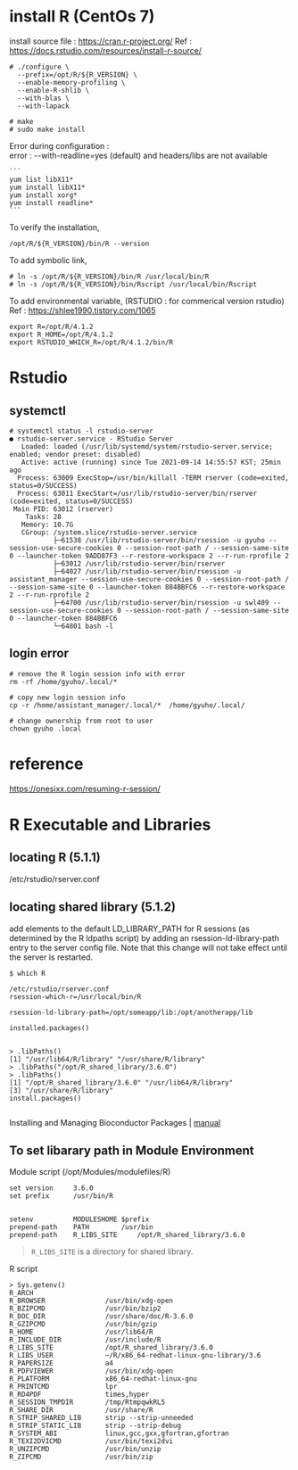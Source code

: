 # install R (CentOs 7)
  install source file : https://cran.r-project.org/
  Ref : https://docs.rstudio.com/resources/install-r-source/
  ```
  # ./configure \
    --prefix=/opt/R/${R_VERSION} \
    --enable-memory-profiling \
    --enable-R-shlib \
    --with-blas \
    --with-lapack

  # make
  # sudo make install
  ```
  
  Error during configuration :  
  error : --with-readline=yes (default) and headers/libs are not available

    ```
    yum list libX11*
    yum install libX11*
    yum install xorg*
    yum install readline*
    ```
    
  To verify the installation,
  ```
  /opt/R/${R_VERSION}/bin/R --version
  ```
  
  To add symbolic link,
  ```
  # ln -s /opt/R/${R_VERSION}/bin/R /usr/local/bin/R
  # ln -s /opt/R/${R_VERSION}/bin/Rscript /usr/local/bin/Rscript
  ```
  
  To add environmental variable, (RSTUDIO : for commerical version rstudio)
  Ref : https://shlee1990.tistory.com/1065
  ```
  export R=/opt/R/4.1.2
  export R_HOME=/opt/R/4.1.2
  export RSTUDIO_WHICH_R=/opt/R/4.1.2/bin/R
  ```
# Rstudio
## systemctl
```
# systemctl status -l rstudio-server
● rstudio-server.service - RStudio Server
   Loaded: loaded (/usr/lib/systemd/system/rstudio-server.service; enabled; vendor preset: disabled)
   Active: active (running) since Tue 2021-09-14 14:55:57 KST; 25min ago
  Process: 63009 ExecStop=/usr/bin/killall -TERM rserver (code=exited, status=0/SUCCESS)
  Process: 63011 ExecStart=/usr/lib/rstudio-server/bin/rserver (code=exited, status=0/SUCCESS)
 Main PID: 63012 (rserver)
    Tasks: 28
   Memory: 10.7G
   CGroup: /system.slice/rstudio-server.service
           ├─61538 /usr/lib/rstudio-server/bin/rsession -u gyuho --session-use-secure-cookies 0 --session-root-path / --session-same-site 0 --launcher-token 9ADD87F3 --r-restore-workspace 2 --r-run-rprofile 2
           ├─63012 /usr/lib/rstudio-server/bin/rserver
           ├─64027 /usr/lib/rstudio-server/bin/rsession -u assistant_manager --session-use-secure-cookies 0 --session-root-path / --session-same-site 0 --launcher-token 884BBFC6 --r-restore-workspace 2 --r-run-rprofile 2
           ├─64700 /usr/lib/rstudio-server/bin/rsession -u swl409 --session-use-secure-cookies 0 --session-root-path / --session-same-site 0 --launcher-token 884BBFC6
           └─64801 bash -l

```

## login error
```
# remove the R login session info with error
rm -rf /home/gyuho/.local/*

# copy new login session info
cp -r /home/assistant_manager/.local/*  /home/gyuho/.local/

# change ownership from root to user
chown gyuho .local
```

# reference
https://onesixx.com/resuming-r-session/

# R Executable and Libraries
## locating R (5.1.1)
/etc/rstudio/rserver.conf

## locating shared library (5.1.2)
add elements to the default LD_LIBRARY_PATH for R sessions (as determined by the R ldpaths script) by adding an rsession-ld-library-path entry to the server config file. Note that this change will not take effect until the server is restarted.   

```
$ which R

/etc/rstudio/rserver.conf
rsession-which-r=/usr/local/bin/R
```


```
rsession-ld-library-path=/opt/someapp/lib:/opt/anotherapp/lib
```

```
installed.packages()


> .libPaths()
[1] "/usr/lib64/R/library" "/usr/share/R/library"
> .libPaths("/opt/R_shared_library/3.6.0")
> .libPaths()
[1] "/opt/R_shared_library/3.6.0" "/usr/lib64/R/library"       
[3] "/usr/share/R/library"
install.packages()


```

Installing and Managing Bioconductor Packages | [manual](https://cran.r-project.org/web/packages/BiocManager/vignettes/BiocManager.html)


## To set libarary path in Module Environment

Module script (/opt/Modules/modulefiles/R)
```
set version     3.6.0
set prefix      /usr/bin/R


setenv          MODULESHOME $prefix
prepend-path    PATH        /usr/bin
prepend-path    R_LIBS_SITE     /opt/R_shared_library/3.6.0
```
> `R_LIBS_SITE` is a directory for shared library.

R script
```
> Sys.getenv()
R_ARCH                  
R_BROWSER               /usr/bin/xdg-open
R_BZIPCMD               /usr/bin/bzip2
R_DOC_DIR               /usr/share/doc/R-3.6.0
R_GZIPCMD               /usr/bin/gzip
R_HOME                  /usr/lib64/R
R_INCLUDE_DIR           /usr/include/R
R_LIBS_SITE             /opt/R_shared_library/3.6.0
R_LIBS_USER             ~/R/x86_64-redhat-linux-gnu-library/3.6
R_PAPERSIZE             a4
R_PDFVIEWER             /usr/bin/xdg-open
R_PLATFORM              x86_64-redhat-linux-gnu
R_PRINTCMD              lpr
R_RD4PDF                times,hyper
R_SESSION_TMPDIR        /tmp/RtmpqwkRL5
R_SHARE_DIR             /usr/share/R
R_STRIP_SHARED_LIB      strip --strip-unneeded
R_STRIP_STATIC_LIB      strip --strip-debug
R_SYSTEM_ABI            linux,gcc,gxx,gfortran,gfortran
R_TEXI2DVICMD           /usr/bin/texi2dvi
R_UNZIPCMD              /usr/bin/unzip
R_ZIPCMD                /usr/bin/zip

```
